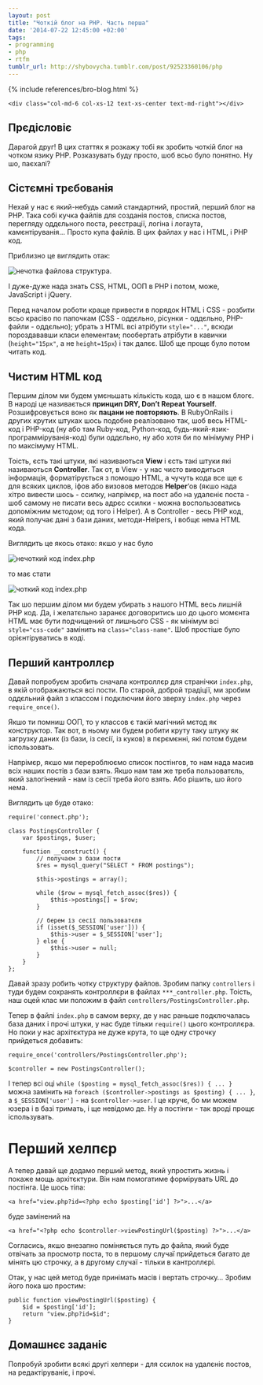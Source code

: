 ```yaml
---
layout: post
title: "Чоткій блог на PHP. Часть перша"
date: '2014-07-22 12:45:00 +02:00'
tags:
- programming
- php
- rtfm
tumblr_url: http://shybovycha.tumblr.com/post/92523360106/php
---
```


<div class="row">
    <div class="col-md-6 col-xs-12">
        {% include references/bro-blog.html %}
    </div>

    <div class="col-md-6 col-xs-12 text-xs-center text-md-right"></div>
</div>

<h2>Прєдісловіє</h2>

<p>Дарагой друг! В цих статтях я розкажу тобі як зробить чоткій блог на чотком язику PHP. Розказувать буду просто, шоб всьо було понятно. Ну шо, паєхалі?</p>

<h2>Сістємні трєбованія</h2>

<p>Нехай у нас є який-небудь самий стандартний, простий, перший блог на PHP. Така собі кучка файлів для созданія постов, списка постов, перегляду оддєльного поста, реєстрації, логіна і логаута, камєнтіруванія… Просто купа файлів. В цих файлах у нас і HTML, і PHP код.</p>

<!--more-->

<p>Приблизно це виглядить отак:</p>

<p><img alt="нечотка файлова структура" src="/tumblr_files/tumblr_inline_n94vrsNmqi1qh5oee.png"/>.</p>

<p>І дуже-дуже нада знать CSS, HTML, ООП в PHP і потом, може, JavaScript і jQuery.</p>

<p>Перед началом роботи краще привести в порядок HTML і CSS - розбити всьо красіво по папочкам (CSS - оддєльно, рісунки - оддєльно, PHP-файли - оддєльно); убрать з HTML всі атрібути <code>style="..."</code>, всюди пороздававши класи елементам; пообертать атрібути в кавички (<code>height="15px"</code>, а не <code>height=15px</code>) і так далєє. Шоб ще прощє було потом читать код.</p>

<h2>Чистим HTML код</h2>

<p>Першим ділом ми будем умєньшать кількість кода, шо є в нашом блогє. В народі це називається <strong>принцип DRY, Don’t Repeat Yourself</strong>. Розшифровується воно як <strong>пацани не повторяють</strong>. В RubyOnRails і других крутих штуках шось подобне реалізовано так, шоб весь HTML-код і PHP-код (ну або там Ruby-код, Python-код, будь-який-язик-программіруванія-код) були оддєльно, ну або хотя би по мінімуму PHP і по максімуму HTML.</p>

<p>Тоість, єсть такі штуки, які називаються <strong>View</strong> і єсть такі штуки які називаються <strong>Controller</strong>. Так от, в View - у нас чисто виводиться інформація, форматірується з помощю HTML, а чучуть кода все ще є для всяких циклов, іфов або визовов методов <strong>Helper</strong>&lsquo;ов (якшо нада хітро вивести шось - ссилку, напрімєр, на пост або на удалєніє поста - шоб самому не писати весь адрєс ссилки - можна воспользоватись допоміжним мєтодом; од того і Helper). А в Controller - весь PHP код, який получає дані з бази даних, методи-Helpers, і вобщє нема HTML кода.</p>

<p>Виглядить це якось отако: якшо у нас було</p>

<p><img alt="нечоткий код index.php" src="/tumblr_files/tumblr_inline_n94vt1XEHH1qh5oee.png"/></p>

<p>то має стати</p>

<p><img alt="чоткий код index.php" src="/tumblr_files/tumblr_inline_n94vtd8sEq1qh5oee.png"/></p>

<p>Так шо першим ділом ми будем убирать з нашого HTML весь лишній PHP код. Да, і желатєльно заранєє договоритись шо до цього момєнта HTML має бути подчищений от лишнього CSS - як мінімум всі <code>style="css-code"</code> замінить на <code>class="class-name"</code>. Шоб простіше було орієнтіруватись в коді.</p>

<h2>Перший кантроллєр</h2>

<p>Давай попробуєм зробить сначала контроллєр для странічки <code>index.php</code>, в якій отображаються всі пости. По старой, доброй традіції, ми зробим оддєльний файл з классом і подключим його зверху <code>index.php</code> через <code>require_once()</code>.</p>

<p>Якшо ти помниш ООП, то у классов є такій магічний мєтод як конструктор. Так вот, в ньому ми будем робити круту таку штуку як загрузку даних (із бази, із сесії, із куков) в пєрємєнні, які потом будем іспользовать.</p>

<p>Напрімєр, якшо ми перероблюємо список постінгов, то нам нада масив всіх наших постів з бази взять. Якшо нам там же треба пользоватєль, який залогінений - нам із сесії треба його взять. Або рішить, шо його нема.</p>

<p>Виглядить це буде отако:</p>

<pre><code>require('connect.php');

class PostingsController {
    var $postings, $user;

    function __construct() {
        // получаєм з бази пости
        $res = mysql_query("SELECT * FROM postings");

        $this-&gt;postings = array();

        while ($row = mysql_fetch_assoc($res)) {
            $this-&gt;postings[] = $row;
        }

        // берем із сесії пользоватєля
        if (isset($_SESSION['user'])) {
            $this-&gt;user = $_SESSION['user'];
        } else {
            $this-&gt;user = null;
        }
    }
};
</code></pre>

<p>Давай зразу робить чотку структуру файлов. Зробим папку <code>controllers</code> і туди будем сохранять контроллєри в файлах <code>***_controller.php</code>. Тоість, наш оцей клас ми положим в файл <code>controllers/PostingsController.php</code>.</p>

<p>Тепер в файлі <code>index.php</code> в самом верху, де у нас раньше подключалась база даних і прочі штуки, у нас буде тільки <code>require()</code> цього контроллєра. Но поки у нас архітєктура не дуже крута, то ще одну строчку прийдеться добавить:</p>

<pre><code>require_once('controllers/PostingsController.php');

$controller = new PostingsController();
</code></pre>

<p>І тепер всі оці <code>while ($posting = mysql_fetch_assoc($res)) { ... }</code> можна замінить на <code>foreach ($controller-&gt;postings as $posting) { ... }</code>, а <code>$_SESSION['user']</code> - на <code>$controller-&gt;user</code>. І це кручє, бо ми можем юзера і в базі тримать, і ще невідомо де. Ну а постінги - так вроді прощє іспользувать.</p>

<h1>Перший хелпєр</h1>

<p>А тепер давай ще додамо перший метод, який упростить жизнь і покаже мощь архітєктури. Він нам помогатиме формірувать URL до постінга. Це шось тіпа:</p>

<pre><code>&lt;a href="view.php?id=&lt;?php echo $posting['id'] ?&gt;"&gt;...&lt;/a&gt;
</code></pre>

<p>буде замінений на</p>

<pre><code>&lt;a href="&lt;?php echo $controller-&gt;viewPostingUrl($posting) ?&gt;"&gt;...&lt;/a&gt;
</code></pre>

<p>Согласись, якшо внезапно поміняється путь до файла, який буде отвічать за просмотр поста, то в першому случаї прийдеться багато де мінять цю строчку, а в другому случаї - тільки в кантроллєрі.</p>

<p>Отак, у нас цей метод буде принімать масів і вертать строчку… Зробим його пока шо простим:</p>

<pre><code>public function viewPostingUrl($posting) {
    $id = $posting['id'];
    return "view.php?id=$id";
}
</code></pre>

<h2>Домашнєє заданіє</h2>

<p>Попробуй зробити всякі другі хелпери - для ссилок на удалєніє постов, на редактіруваніє, і прочі.</p>
